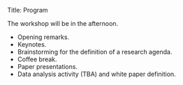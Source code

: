 Title: Program

The workshop will be in the afternoon.

- Opening remarks.
- Keynotes.
- Brainstorming for the definition of a research agenda.
- Coffee break.
- Paper presentations.
- Data analysis activity (TBA) and white paper definition.
